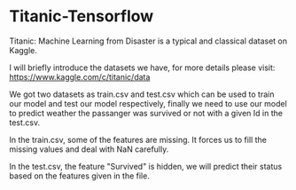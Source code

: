 # Titanic-Tensorflow

Titanic: Machine Learning from Disaster is a typical and classical dataset on Kaggle.

I will briefly introduce the datasets we have, for more details please visit: https://www.kaggle.com/c/titanic/data

We got two datasets as train.csv and test.csv which can be used to train our model and test our model respectively, finally we need to use our model to predict weather the passanger was survived or not with a given Id in the test.csv.

In the train.csv, some of the features are missing. It forces us to fill the missing values and deal with NaN carefully.

In the test.csv, the feature "Survived" is hidden, we will predict their status based on the features given in the file.
